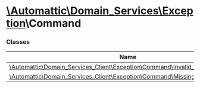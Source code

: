 # [\Automattic](../namespaces/automattic.md)[\Domain_Services](../namespaces/automattic-domain-services.md)[\Exception](../namespaces/automattic-domain-services-exception.md)\Command

### Classes

| Name | Summary |
|------|---------|
| [\Automattic\Domain_Services_Client\Exception\Command\Invalid_Format_Exception](../classes/Automattic-Domain-Services-Exception-Command-Invalid-Format-Exception.md) |  |
| [\Automattic\Domain_Services_Client\Exception\Command\Missing_Option_Exception](../classes/Automattic-Domain-Services-Exception-Command-Missing-Option-Exception.md) |  |
